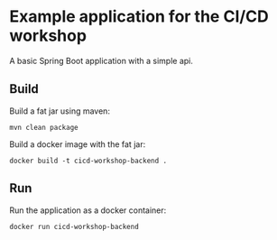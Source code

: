 # Example application for the CI/CD workshop

A basic Spring Boot application with a simple api.

## Build

Build a fat jar using maven:

`mvn clean package`

Build a docker image with the fat jar:

`docker build -t cicd-workshop-backend .`

## Run

Run the application as a docker container:

`docker run cicd-workshop-backend`
